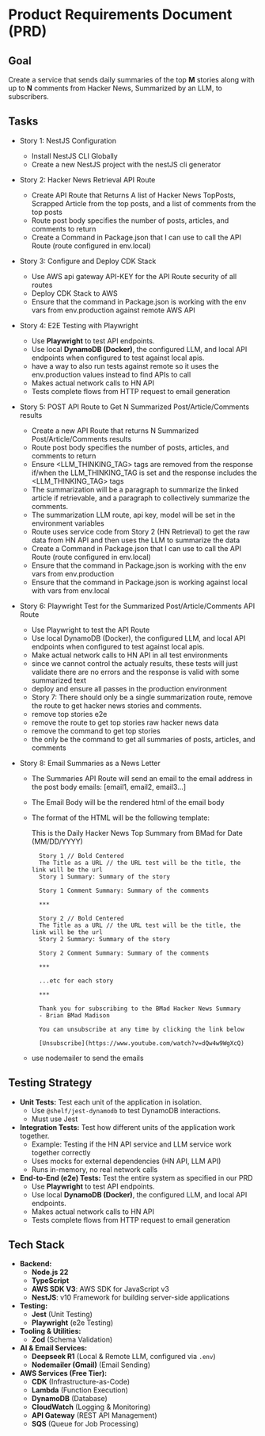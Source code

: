 # Product Requirements Document (PRD)

## Goal

Create a service that sends daily summaries of the top **M** stories along with up to **N** comments from Hacker News, Summarized by an LLM, to subscribers.

## Tasks

- Story 1: NestJS Configuration
  - Install NestJS CLI Globally
  - Create a new NestJS project with the nestJS cli generator
- Story 2: Hacker News Retrieval API Route
  - Create API Route that Returns A list of Hacker News TopPosts, Scrapped Article from the top posts, and a list of comments from the top posts
  - Route post body specifies the number of posts, articles, and comments to return
  - Create a Command in Package.json that I can use to call the API Route (route configured in env.local)
- Story 3: Configure and Deploy CDK Stack
  - Use AWS api gateway API-KEY for the API Route security of all routes
  - Deploy CDK Stack to AWS
  - Ensure that the command in Package.json is working with the env vars from env.production against remote AWS API
- Story 4: E2E Testing with Playwright
  - Use **Playwright** to test API endpoints.
  - Use local **DynamoDB (Docker)**, the configured LLM, and local API endpoints when configured to test against local apis.
  - have a way to also run tests against remote so it uses the env.production values instead to find APIs to call
  - Makes actual network calls to HN API
  - Tests complete flows from HTTP request to email generation
- Story 5: POST API Route to Get N Summarized Post/Article/Comments results
  - Create a new API Route that returns N Summarized Post/Article/Comments results
  - Route post body specifies the number of posts, articles, and comments to return
  - Ensure <LLM_THINKING_TAG> tags are removed from the response if/when the LLM_THINKING_TAG is set and the response includes the <LLM_THINKING_TAG> tags
  - The summarization will be a paragraph to summarize the linked article if retrievable, and a paragraph to collectively summarize the comments.
  - The summarization LLM route, api key, model will be set in the environment variables
  - Route uses service code from Story 2 (HN Retrieval) to get the raw data from HN API and then uses the LLM to summarize the data
  - Create a Command in Package.json that I can use to call the API Route (route configured in env.local)
  - Ensure that the command in Package.json is working with the env vars from env.production
  - Ensure that the command in Package.json is working against local with vars from env.local
- Story 6: Playwright Test for the Summarized Post/Article/Comments API Route
  - Use Playwright to test the API Route
  - Use local DynamoDB (Docker), the configured LLM, and local API endpoints when configured to test against local apis.
  - Make actual network calls to HN API in all test environments
  - since we cannot control the actualy results, these tests will just validate there are no errors and the response is valid with some summarized text
  - deploy and ensure all passes in the production environment
  - Story 7: There should only be a single summarization route, remove the route to get hacker news stories and comments.
  - remove top stories e2e
  - remove the route to get top stories raw hacker news data
  - remove the command to get top stories
  - the only be the command to get all summaries of posts, articles, and comments
- Story 8: Email Summaries as a News Letter

  - The Summaries API Route will send an email to the email address in the post body emails: [email1, email2, email3...]
  - The Email Body will be the rendered html of the email body
  - The format of the HTML will be the following template:

    This is the Daily Hacker News Top Summary from BMad for Date (MM/DD/YYYY)

          Story 1 // Bold Centered
          The Title as a URL // the URL test will be the title, the link will be the url
          Story 1 Summary: Summary of the story

          Story 1 Comment Summary: Summary of the comments

          ***

          Story 2 // Bold Centered
          The Title as a URL // the URL test will be the title, the link will be the url
          Story 2 Summary: Summary of the story

          Story 2 Comment Summary: Summary of the comments

          ***

          ...etc for each story

          ***

          Thank you for subscribing to the BMad Hacker News Summary
          - Brian BMad Madison

          You can unsubscribe at any time by clicking the link below

          [Unsubscribe](https://www.youtube.com/watch?v=dQw4w9WgXcQ)

  - use nodemailer to send the emails

## Testing Strategy

- **Unit Tests:** Test each unit of the application in isolation.
  - Use `@shelf/jest-dynamodb` to test DynamoDB interactions.
  - Must use Jest
- **Integration Tests:** Test how different units of the application work together.
  - Example: Testing if the HN API service and LLM service work together correctly
  - Uses mocks for external dependencies (HN API, LLM API)
  - Runs in-memory, no real network calls
- **End-to-End (e2e) Tests:** Test the entire system as specified in our PRD
  - Use **Playwright** to test API endpoints.
  - Use local **DynamoDB (Docker)**, the configured LLM, and local API endpoints.
  - Makes actual network calls to HN API
  - Tests complete flows from HTTP request to email generation

## Tech Stack

- **Backend:**
  - **Node.js 22**
  - **TypeScript**
  - **AWS SDK V3**: AWS SDK for JavaScript v3
  - **NestJS**: v10 Framework for building server-side applications
- **Testing:**
  - **Jest** (Unit Testing)
  - **Playwright** (e2e Testing)
- **Tooling & Utilities:**
  - **Zod** (Schema Validation)
- **AI & Email Services:**
  - **Deepseek R1** (Local & Remote LLM, configured via `.env`)
  - **Nodemailer (Gmail)** (Email Sending)
- **AWS Services (Free Tier):**
  - **CDK** (Infrastructure-as-Code)
  - **Lambda** (Function Execution)
  - **DynamoDB** (Database)
  - **CloudWatch** (Logging & Monitoring)
  - **API Gateway** (REST API Management)
  - **SQS** (Queue for Job Processing)
